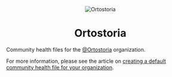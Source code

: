 <div align="center">
	<img type="image/png"
		src="https://github.com/ortostoria/.github/blob/master/profile/assets/img/Ortostoria.png" alt="Ortostoria"
	/>

# Ortostoria
</div>

Community health files for the [@Ortostoria](https://github.com/ortostoria) organization.

For more information, please see the article on [creating a default community health file for your organization][health].

[health]: https://docs.github.com/en/communities/setting-up-your-project-for-healthy-contributions/creating-a-default-community-health-file

